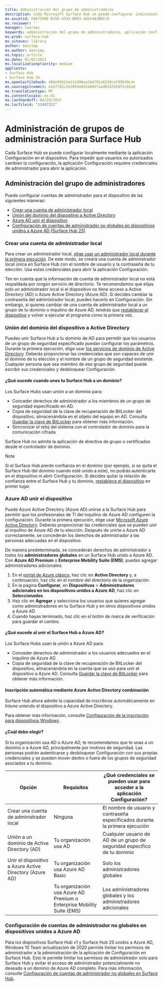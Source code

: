 ```yaml
---
title: Administración del grupo de administradores
description: Cada Microsoft Surface Hub se puede configurar individualmente abriendo la aplicación Configuración en el dispositivo.
ms.assetid: FA67209E-B355-4333-B903-482C4A3BDCCE
ms.reviewer: ''
manager: laurawi
keywords: administración del grupo de administradores, aplicación Configuración, configurar Surface Hub
ms.prod: surface-hub
ms.sitesec: library
author: dansimp
ms.author: dansimp
ms.topic: article
ms.date: 02/01/2021
ms.localizationpriority: medium
appliesto:
- Surface Hub
- Surface Hub 2S
ms.openlocfilehash: 496e99523e211499aa18d701a6258cef995d9c4c
ms.sourcegitcommit: e1d7782c2d205da9d1eb6b7aad0333350f2cb5a8
ms.translationtype: MT
ms.contentlocale: es-ES
ms.lasthandoff: 04/29/2022
ms.locfileid: "12497323"
---
```

# <a name="admin-group-management-for-surface-hub"></a>Administración de grupos de administración para Surface Hub

Cada Surface Hub se puede configurar localmente mediante la aplicación Configuración en el dispositivo. Para impedir que usuarios no autorizados cambien la configuración, la aplicación Configuración requiere credenciales de administrador para abrir la aplicación.

## <a name="admin-group-management"></a>Administración del grupo de administradores

Puede configurar cuentas de administrador para el dispositivo de las siguientes maneras:

- [Crear una cuenta de administrador local](#create-a-local-admin-account)
- [Unión del dominio del dispositivo a Active Directory](#domain-join-the-device-to-active-directory)
- [Azure AD unir el dispositivo](#azure-ad-join-the-device)
- [Configuración de cuentas de administrador no globales en dispositivos unidos a Azure AD (Surface Hub 2S)](#configure-non-global-admin-accounts-on-azure-ad-joined-devices)

### <a name="create-a-local-admin-account"></a>Crear una cuenta de administrador local

Para crear un administrador local, [elige usar un administrador local durante la primera ejecución](first-run-program-surface-hub.md). De este modo, se creará una cuenta de administrador local única en Surface Hub con el nombre de usuario y la contraseña de tu elección. Usa estas credenciales para abrir la aplicación Configuración.

Ten en cuenta que la información de cuenta de administrador local no está respaldada por ningún servicio de directorio. Te recomendamos que elijas solo un administrador local si el dispositivo no tiene acceso a Active Directory (AD) o Azure Active Directory (Azure AD). Si decides cambiar la contraseña del administrador local, puedes hacerlo en Configuración. Sin embargo, si quieres cambiar de una cuenta de administrador local a un grupo de tu dominio o inquilino de Azure AD, tendrás que [restablecer el dispositivo](device-reset-surface-hub.md) y volver a ejecutar el programa como la primera vez.

### <a name="domain-join-the-device-to-active-directory"></a>Unión del dominio del dispositivo a Active Directory

Puedes unir Surface Hub a tu dominio de AD para permitir que los usuarios de un grupo de seguridad especificado puedan configurar los parámetros. Durante la primera ejecución, elige usar [los servicios de dominio de Active Directory](first-run-program-surface-hub.md#active-directory-domain-services). Deberás proporcionar las credenciales que son capaces de unir el dominio de tu elección y el nombre de un grupo de seguridad existente. Cualquier persona que sea miembro de ese grupo de seguridad puede escribir sus credenciales y desbloquear Configuración.

#### <a name="what-happens-when-you-domain-join-your-surface-hub"></a>¿Qué sucede cuando unes tu Surface Hub a un dominio?

Los Surface Hubs usan unión a un dominio para:

- Conceder derechos de administrador a los miembros de un grupo de seguridad especificado en AD.
- Copia de seguridad de la clave de recuperación de BitLocker del dispositivo, almacenándola en el objeto del equipo en AD. Consulta [Guardar la clave de BitLocker](save-bitlocker-key-surface-hub.md) para obtener más información.
- Sincronizar el reloj del sistema con el controlador de dominio para la comunicación cifrada

Surface Hub no admite la aplicación de directiva de grupo o certificados desde el controlador de dominio.

> [!NOTE]
> Si el Surface Hub pierde confianza en el dominio (por ejemplo, si se quita el Surface Hub del dominio cuando esté unido a este), no podrás autenticarte en el dispositivo ni abrir Configuración. Si decides quitar la relación de confianza entre el Surface Hub y tu dominio, [restablece el dispositivo](device-reset-surface-hub.md) en primer lugar.

### <a name="azure-ad-join-the-device"></a>Azure AD unir el dispositivo

Puede Azure Active Directory (Azure AD) unirse a la Surface Hub para permitir que los profesionales de TI del inquilino de Azure AD configuren la configuración. Durante la primera ejecución, elige usar [Microsoft Azure Active Directory](first-run-program-surface-hub.md#microsoft-azure-active-directory). Deberás proporcionar las credenciales que se pueden unir al inquilino de Azure AD de tu elección. Después de unirte a Azure AD correctamente, se concederán los derechos de administrador a las personas adecuadas en el dispositivo.

De manera predeterminada, se concederán derechos de administrador a todos los **administradores globales** en un Surface Hub unido a Azure AD. Con **Azure AD Premium** o **Enterprise Mobility Suite (EMS)**, puedes agregar administradores adicionales:

1. En el [portal de Azure clásico](https://portal.azure.com/), haz clic en **Active Directory** y, a continuación, haz clic en el nombre del directorio de la organización.
2. En la página **Configurar**, en **Dispositivos** > **Administradores adicionales en los dispositivos unidos a Azure AD**, haz clic en **Seleccionados**.
3. Haz clic en **Agregar** y selecciona los usuarios que quieres agregar como administradores en tu Surface Hub y en otros dispositivos unidos a Azure AD.
4. Cuando hayas terminado, haz clic en el botón de marca de verificación para guardar el cambio.

#### <a name="what-happens-when-you-azure-ad-join-your-surface-hub"></a>¿Qué sucede al unir el Surface Hub a Azure AD?

Los Surface Hubs usan la unión a Azure AD para:

- Conceder derechos de administrador a los usuarios adecuados en el inquilino de Azure AD.
- Copia de seguridad de la clave de recuperación de BitLocker del dispositivo, almacenándola en la cuenta que se usó para unir el dispositivo a Azure AD. Consulta [Guardar la clave de BitLocker](save-bitlocker-key-surface-hub.md) para obtener más información.

#### <a name="automatic-enrollment-via-azure-active-directory-join"></a>Inscripción automática mediante Azure Active Directory combinación

Surface Hub ahora admite la capacidad de inscribirse automáticamente en Intune uniendo el dispositivo a Azure Active Directory.

Para obtener más información, consulte [Configuración de la inscripción para dispositivos Windows](/intune/windows-enroll#enable-windows-10-automatic-enrollment).

#### <a name="which-should-i-choose"></a>¿Cuál debo elegir?

Si tu organización usa AD o Azure AD, te recomendamos que te unas a un dominio o a Azure AD, principalmente por motivos de seguridad. Las personas podrán autenticarse y desbloquear Configuración con sus propias credenciales y se pueden mover dentro o fuera de los grupos de seguridad asociados a tu dominio.

| Opción                                            | Requisitos                            | ¿Qué credenciales se pueden usar para acceder a la aplicación Configuración?  |
|---------------------------------------------------|-----------------------------------------|-------|
| Crear una cuenta de administrador local                      | Ninguna                                    | El nombre de usuario y contraseña especificados durante la primera ejecución |
| Unión a un dominio de Active Directory (AD)              | Tu organización usa AD               | Cualquier usuario de AD de un grupo de seguridad específico de tu dominio |
| Unir el dispositivo a Azure Active Directory (Azure AD) | Tu organización usa Azure AD Basic   | Solo los administradores globales |
| &nbsp;                                            | Tu organización usa Azure AD Premium o Enterprise Mobility Suite (EMS) | Los administradores globales y los administradores adicionales |

### <a name="configure-non-global-admin-accounts-on-azure-ad-joined-devices"></a>Configuración de cuentas de administrador no globales en dispositivos unidos a Azure AD

Para los dispositivos Surface Hub v1 y Surface Hub 2S unidos a Azure AD, Windows 10 Team actualización de 2020 permite limitar los permisos de administrador a la administración de la aplicación de Configuración en Surface Hub. Esto le permite limitar los permisos de administrador solo para Surface Hub y evitar el acceso de administrador potencialmente no deseado a un dominio de Azure AD completo. Para más información, consulte [Configuración de cuentas de administrador no globales en Surface Hub](surface-hub-2s-nonglobal-admin.md).
